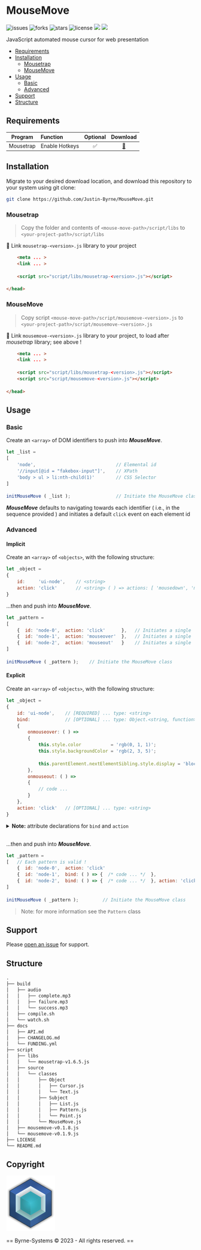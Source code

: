 # MouseMove

![issues](https://img.shields.io/github/issues/Justin-Byrne/MouseMove)
![forks](https://img.shields.io/github/forks/Justin-Byrne/MouseMove)
![stars](https://img.shields.io/github/stars/Justin-Byrne/MouseMove)
![license](https://img.shields.io/github/license/Justin-Byrne/MouseMove)
<img src=https://img.shields.io/badge/Mousetrap-1.6.0-yellow />
<img src=https://img.shields.io/badge/Version-0.1.9-green />

JavaScript automated mouse cursor for web presentation

- [Requirements](#requirements)
- [Installation](#installation)
  - [Mousetrap](#mousetrap)
  - [MouseMove](#mousemove)
- [Usage](#usage)
  - [Basic](#basic)
  - [Advanced](#advanced)
- [Support](#support)
- [Structure](#structure)

## Requirements

| Program | Function | Optional | Download |
| :---: | :--- | :---: | :---: |
| Mousetrap | Enable Hotkeys | :white_check_mark: | [:floppy_disk:](https://craig.is/killing/mice) |

## Installation

Migrate to your desired download location, and download this repository to your system using git clone:

```sh
git clone https://github.com/Justin-Byrne/MouseMove.git
```

### Mousetrap

> Copy the folder and contents of `<mouse-move-path>/script/libs` to `<your-project-path>/script/libs`

:link: Link `mousetrap-<version>.js` library to your project

```html
    <meta ... >
    <link ... >

    <script src="script/libs/mousetrap-<version>.js"></script>

</head>
```

### MouseMove

> Copy script `<mouse-move-path>/script/mousemove-<version>.js` to `<your-project-path>/script/mousemove-<version>.js`

:link: Link `mousemove-<version>.js` library to your project, to load after *mousetrap* library; see above !

```html
    <meta ... >
    <link ... >

    <script src="script/libs/mousetrap-<version>.js"></script>
    <script src="script/mousemove-<version>.js"></script>

</head>
```

## Usage

### Basic

Create an `<array>` of DOM identifiers to push into ***MouseMove***.

```javascript
let _list =
[
    'node',                              // Elemental id
    '//input[@id = "fakebox-input"]',    // XPath
    'body > ul > li:nth-child(1)'        // CSS Selector
]

initMouseMove ( _list );                 // Initiate the MouseMove class
```

***MouseMove*** defaults to navigating towards each identifier ( i.e., in the sequence provided ) and initiates a default `click` event on each element id

### Advanced

#### Implicit

Create an `<array>` of `<objects>`, with the following structure:

```javascript
let _object =
{
    id:     'ui-node',    // <string>
    action: 'click'       // <string> ( ) => actions: [ 'mousedown', 'mouseup', 'mouseover', 'mouseout', 'mousemove', 'click', 'dblclick' ]
}
```

...then and push into ***MouseMove***.

```javascript
let _pattern =
[
    {  id: 'node-0',  action: 'click'      }, 	// Initiates a single 'onclick' event
    {  id: 'node-1',  action: 'mouseover'  }, 	// Initiates a single 'onmouseover' event
    {  id: 'node-2',  action: 'mouseout'   } 	// Initiates a single 'onmouseout' event
]

initMouseMove ( _pattern );    // Initiate the MouseMove class
```

#### Explicit

Create an `<array>` of `<objects>`, with the following structure:

```javascript
let _object =
{
    id: 'ui-node',    // [REQUIRED] ... type: <string>
    bind:             // [OPTIONAL] ... type: Object.<string, function>
    {
        onmouseover: ( ) =>
        {
            this.style.color           = 'rgb(0, 1, 1)';
            this.style.backgroundColor = 'rgb(2, 3, 5)';

            this.parentElement.nextElementSibling.style.display = 'block';
        },
        onmouseout: ( ) =>
        {
            // code ...
        }
    },
    action: 'click'   // [OPTIONAL] ... type: <string>
}
```

<details>

<summary><b>Note:</b> attribute declarations for <code>bind</code> and <code>action</code></summary>

> - `bind` : `Object.<string, function>`
>  - `<string>`
>    - `onmousedown`
>    - `onmouseup`
>    - `onmouseover`
>    - `onmouseout`
>    - `onmousemove`
>    - `onclick`
>    - `ondblclick`
>  - `<function>`
>    - anonymous function
>
>- `action` : `<string>`
>  - `<string>`
>    - `mousedown`
>    - `mouseup`
>    - `mouseover`
>    - `mouseout`
>    - `mousemove`
>    - `click`
>    - `dblclick`

</details>

<br>

...then and push into ***MouseMove***.

```javascript
let _pattern =
[   // Each pattern is valid !
    {  id: 'node-0',  action: 'click'                                    },
    {  id: 'node-1',  bind: ( ) => {  /* code ... */  },                 },
    {  id: 'node-2',  bind: ( ) => {  /* code ... */  }, action: 'click' }
]

initMouseMove ( _pattern );         // Initiate the MouseMove class
```

> Note: for more information see the `Pattern` class


## Support

Please [open an issue](https://github.com/Justin-Byrne/MouseMove/issues/new) for support.

## Structure

```
.
├── build
│   ├── audio
│   │   ├── complete.mp3
│   │   ├── failure.mp3
│   │   └── success.mp3
│   ├── compile.sh
│   └── watch.sh
├── docs
│   ├── API.md
│   ├── CHANGELOG.md
│   └── FUNDING.yml
├── script
│   ├── libs
│   │   └── mousetrap-v1.6.5.js
│   ├── source
│   │   └── classes
│   │       ├── Object
│   │       │   ├── Cursor.js
│   │       │   └── Text.js
│   │       ├── Subject
│   │       │   ├── List.js
│   │       │   ├── Pattern.js
│   │       │   └── Point.js
│   │       └── MouseMove.js
│   ├── mousemove-v0.1.8.js
│   └── mousemove-v0.1.9.js
├── LICENSE
└── README.md
```
 
## Copyright

![Byrne-Systems](https://github.com/Justin-Byrne/MouseMove/blob/main/images/cube_sm.png)

== Byrne-Systems © 2023 - All rights reserved. ==
